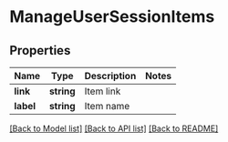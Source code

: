 # ManageUserSessionItems

## Properties
Name | Type | Description | Notes
------------ | ------------- | ------------- | -------------
**link** | **string** | Item link | 
**label** | **string** | Item name | 

[[Back to Model list]](../README.md#documentation-for-models) [[Back to API list]](../README.md#documentation-for-api-endpoints) [[Back to README]](../README.md)


